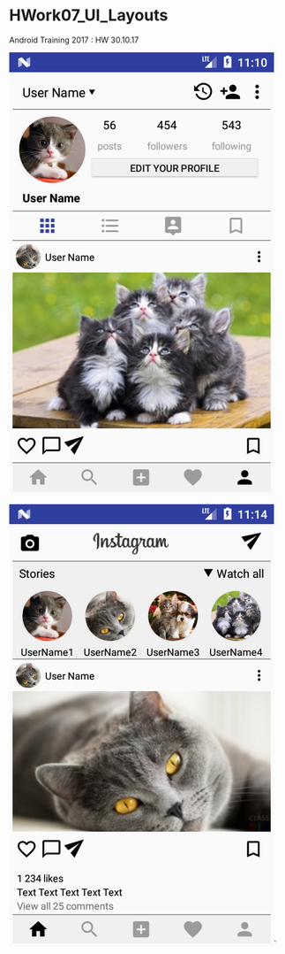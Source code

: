 # HWork07_UI_Layouts
Android Training 2017 : HW 30.10.17

![alt text](Screenshot_1510830609.png "UserAccount Page")

![alt text](Screenshot_1510830878.png "Home Page")`